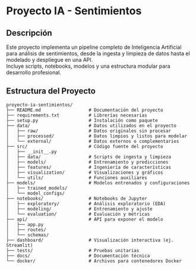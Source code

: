 # Proyecto IA - Sentimientos

## Descripción
Este proyecto implementa un pipeline completo de Inteligencia Artificial para análisis de sentimientos, desde la ingesta y limpieza de datos hasta el modelado y despliegue en una API.  
Incluye scripts, notebooks, modelos y una estructura modular para desarrollo profesional.

## Estructura del Proyecto
```plaintext
proyecto-ia-sentimientos/
├── README.md                  # Documentación del proyecto
├── requirements.txt           # Librerías necesarias
├── setup.py                   # Instalación como paquete
├── data/                      # Datos utilizados en el proyecto
│   ├── raw/                   # Datos originales sin procesar
│   ├── processed/             # Datos limpios y listos para modelar
│   └── external/              # Datos externos o complementarios
├── src/                       # Código fuente del proyecto
│   ├── __init__.py
│   ├── data/                  # Scripts de ingesta y limpieza
│   ├── models/                # Entrenamiento y predicciones
│   ├── features/              # Ingeniería de características
│   ├── visualization/         # Visualizaciones y gráficos
│   └── utils/                 # Funciones auxiliares
├── models/                    # Modelos entrenados y configuraciones
│   ├── trained_models/
│   └── model_configs/
├── notebooks/                 # Notebooks de Jupyter
│   ├── exploratory/           # Análisis exploratorio (EDA)
│   ├── modeling/              # Entrenamiento y ajuste
│   └── evaluation/            # Evaluación y métricas
├── api/                       # API para exponer el modelo
│   ├── app.py
│   ├── routes/
│   └── schemas/
├── dashboard/                 # Visualización interactiva (ej. Streamlit)
├── tests/                     # Pruebas unitarias
├── docs/                      # Documentación técnica
└── docker/                    # Archivos para contenedores Docker
